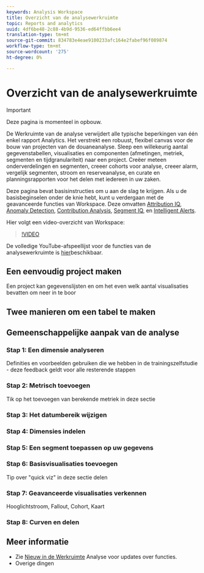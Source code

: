 ```yaml
---
keywords: Analysis Workspace
title: Overzicht van de analysewerkruimte
topic: Reports and analytics
uuid: 4df6be48-2c88-4b9d-9536-ed64ffbb6ee4
translation-type: tm+mt
source-git-commit: 834783e4eae9100233afc164e2fabef96f089874
workflow-type: tm+mt
source-wordcount: '275'
ht-degree: 0%

---
```



# Overzicht van de analysewerkruimte

>[!IMPORTANT]
>
>Deze pagina is momenteel in opbouw.

De Werkruimte van de analyse verwijdert alle typische beperkingen van één enkel rapport Analytics. Het verstrekt een robuust, flexibel canvas voor de bouw van projecten van de douaneanalyse. Sleep een willekeurig aantal gegevenstabellen, visualisaties en componenten (afmetingen, metriek, segmenten en tijdgranulariteit) naar een project. Creëer meteen onderverdelingen en segmenten, creeer cohorts voor analyse, creeer alarm, vergelijk segmenten, stroom en reserveanalyse, en curate en planningsrapporten voor het delen met iedereen in uw zaken.

Deze pagina bevat basisinstructies om u aan de slag te krijgen. Als u de basisbeginselen onder de knie hebt, kunt u verdergaan met de geavanceerde functies van Workspace. Deze omvatten [Attribution IQ](/help/analyze/analysis-workspace/attribution/overview.md), [Anomaly Detection](/help/analyze/analysis-workspace/virtual-analyst/c-anomaly-detection/anomaly-detection.md), [Contribution Analysis](/help/analyze/analysis-workspace/virtual-analyst/contribution-analysis/ca-tokens.md), [Segment IQ](/help/analyze/analysis-workspace/segment-iq.md), en [Intelligent Alerts](/help/analyze/analysis-workspace/c-intelligent-alerts/intellligent-alerts.md).

Hier volgt een video-overzicht van Workspace:

>[!VIDEO](https://video.tv.adobe.com/v/26266?quality=12)

De volledige YouTube-afspeellijst voor de functies van de analysewerkruimte is [hier](https://www.youtube.com/channel/UC8I6bqCk7gO6YdoMz6W5fvw/playlists?view=50&amp;sort=dd&amp;shelf_id=7)beschikbaar.

## Een eenvoudig project maken

Een project kan gegevenslijsten en om het even welk aantal visualisaties bevatten om neer in te boor


## Twee manieren om een tabel te maken

## Gemeenschappelijke aanpak van de analyse

### Stap 1: Een dimensie analyseren

Definities en voorbeelden gebruiken die we hebben in de trainingszelfstudie - deze feedback geldt voor alle resterende stappen

### Stap 2: Metrisch toevoegen

Tik op het toevoegen van berekende metriek in deze sectie

### Stap 3: Het datumbereik wijzigen

### Stap 4: Dimensies indelen

### Stap 5: Een segment toepassen op uw gegevens

### Stap 6: Basisvisualisaties toevoegen

Tip over &quot;quick viz&quot; in deze sectie delen

### Stap 7: Geavanceerde visualisaties verkennen

Hooglichtstroom, Fallout, Cohort, Kaart

### Stap 8: Curven en delen

## Meer informatie

* Zie [Nieuw in de Werkruimte](/help/analyze/analysis-workspace/new-features-in-analysis-workspace.md) Analyse voor updates over functies.
* Overige dingen
